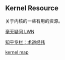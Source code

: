 ## Kernel Resource

关于内核的一些有用的资源。

[毫无疑问 LWN](https://lwn.net/Kernel/)

[知乎专栏：术道经纬](https://zhuanlan.zhihu.com/p/93289632)

[kernel map](https://makelinux.github.io/kernel/map/)
